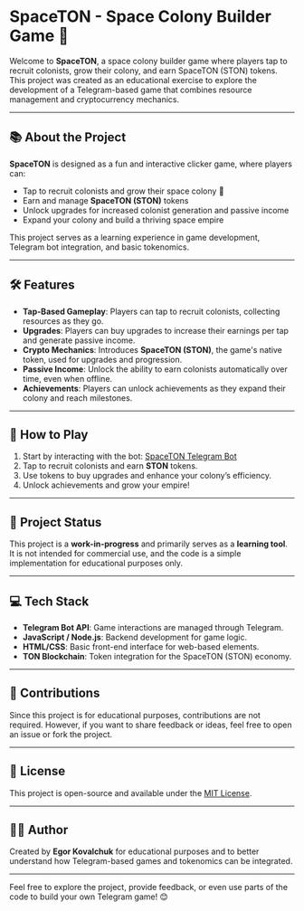 # SpaceTON - Space Colony Builder Game 🚀

Welcome to **SpaceTON**, a space colony builder game where players tap to recruit colonists, grow their colony, and earn SpaceTON (STON) tokens. This project was created as an educational exercise to explore the development of a Telegram-based game that combines resource management and cryptocurrency mechanics.

---

## 📚 About the Project

**SpaceTON** is designed as a fun and interactive clicker game, where players can:

- Tap to recruit colonists and grow their space colony 🌌
- Earn and manage **SpaceTON (STON)** tokens
- Unlock upgrades for increased colonist generation and passive income
- Expand your colony and build a thriving space empire

This project serves as a learning experience in game development, Telegram bot integration, and basic tokenomics.

---

## 🛠️ Features

- **Tap-Based Gameplay**: Players can tap to recruit colonists, collecting resources as they go.
- **Upgrades**: Players can buy upgrades to increase their earnings per tap and generate passive income.
- **Crypto Mechanics**: Introduces **SpaceTON (STON)**, the game's native token, used for upgrades and progression.
- **Passive Income**: Unlock the ability to earn colonists automatically over time, even when offline.
- **Achievements**: Players can unlock achievements as they expand their colony and reach milestones.

---

## 📲 How to Play

1. Start by interacting with the bot: [SpaceTON Telegram Bot](https://t.me/spaceton_tg_bot/SPTON)
2. Tap to recruit colonists and earn **STON** tokens.
3. Use tokens to buy upgrades and enhance your colony’s efficiency.
4. Unlock achievements and grow your empire!

---

## 🚧 Project Status

This project is a **work-in-progress** and primarily serves as a **learning tool**. It is not intended for commercial use, and the code is a simple implementation for educational purposes only. 

---

## 💻 Tech Stack

- **Telegram Bot API**: Game interactions are managed through Telegram.
- **JavaScript / Node.js**: Backend development for game logic.
- **HTML/CSS**: Basic front-end interface for web-based elements.
- **TON Blockchain**: Token integration for the SpaceTON (STON) economy.

---

## 🤝 Contributions

Since this project is for educational purposes, contributions are not required. However, if you want to share feedback or ideas, feel free to open an issue or fork the project.

---

## 📜 License

This project is open-source and available under the [MIT License](LICENSE).

---

## 👨‍💻 Author

Created by **Egor Kovalchuk** for educational purposes and to better understand how Telegram-based games and tokenomics can be integrated.

---

Feel free to explore the project, provide feedback, or even use parts of the code to build your own Telegram game! 😊
